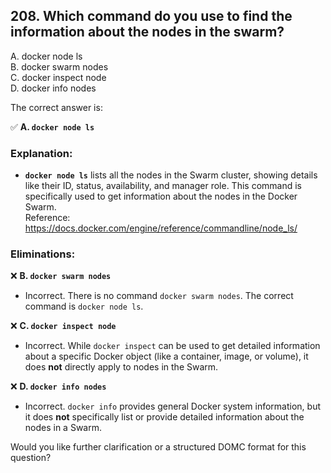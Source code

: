 ## 208. Which command do you use to find the information about the nodes in the swarm?
A. docker node ls  
B. docker swarm nodes  
C. docker inspect node  
D. docker info nodes  

The correct answer is:  

✅ **A. `docker node ls`**  

### Explanation:  
- **`docker node ls`** lists all the nodes in the Swarm cluster, showing details like their ID, status, availability, and manager role. This command is specifically used to get information about the nodes in the Docker Swarm.  
Reference: https://docs.docker.com/engine/reference/commandline/node_ls/

### Eliminations:  
❌ **B. `docker swarm nodes`**  
- Incorrect. There is no command `docker swarm nodes`. The correct command is `docker node ls`.  

❌ **C. `docker inspect node`**  
- Incorrect. While `docker inspect` can be used to get detailed information about a specific Docker object (like a container, image, or volume), it does **not** directly apply to nodes in the Swarm.  

❌ **D. `docker info nodes`**  
- Incorrect. `docker info` provides general Docker system information, but it does **not** specifically list or provide detailed information about the nodes in a Swarm.  

Would you like further clarification or a structured DOMC format for this question?
